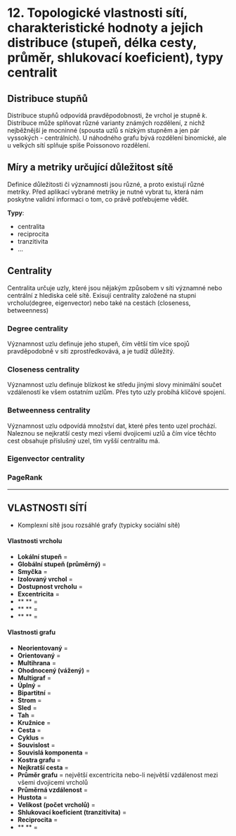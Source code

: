 # 12. Topologické vlastnosti sítí, charakteristické hodnoty a jejich distribuce (stupeň, délka cesty, průměr, shlukovací koeficient), typy centralit

## Distribuce stupňů

Distribuce stupňů odpovídá pravděpodobnosti, že vrchol je stupně _k_. Distribuce může splňovat různé varianty známých rozdělení, z nichž nejběžnější je mocninné (spousta uzlů s nízkým stupněm a jen pár vyssokých - centrálních). U náhodného grafu bývá rozdělení binomické, ale u velkých sítí splňuje spíše Poissonovo rozdělení.

## Míry a metriky určující důležitost sítě
Definice důležitosti či významnosti jsou různé, a proto existují různé metriky. Před aplikací vybrané metriky je nutné vybrat tu, která nám poskytne validní informaci o tom, co právě potřebujeme vědět.

**Typy**: 
- centralita
- reciprocita
- tranzitivita
- ...

## Centrality

Centralita určuje uzly, které jsou nějakým způsobem v síti významné nebo centrální z hlediska celé sítě. Exisují centrality založené na stupni vrcholu(degree, eigenvector) nebo také na cestách (closeness, betweenness)

### Degree centrality

Významnost uzlu definuje jeho stupeň, čím větší tím více spojů pravděpodobně v síti zprostředkovává, a je tudíž důležitý.

### Closeness centrality

Významnost uzlu definuje blízkost ke středu jinými slovy minimální součet vzdáleností ke všem ostatním uzlům. Přes tyto uzly probíhá klíčové spojení.

### Betweenness centrality

Významnost uzlu odpovídá množství dat, které přes tento uzel prochází. Naleznou se nejkratší cesty mezi všemi dvojicemi uzlů a čím více těchto cest obsahuje příslušný uzel, tím vyšší centralitu má.

### Eigenvector centrality

### PageRank

---
## VLASTNOSTI SÍTÍ

- Komplexní sítě jsou rozsáhlé grafy (typicky sociální sítě)

#### Vlastnosti vrcholu

- **Lokální stupeň** = 
- **Globální stupeň (průměrný)** = 
- **Smyčka** =
- **Izolovaný vrchol** =
- **Dostupnost vrcholu** =
- **Excentricita** =
- ** ** =
- ** ** =
- ** ** =

#### Vlastnosti grafu
- **Neorientovaný** =
- **Orientovaný** =
- **Multihrana** =
- **Ohodnocený (vážený)** =
- **Multigraf** =
- **Úplný** =
- **Bipartitní** =
- **Strom** =
- **Sled** =
- **Tah** =
- **Kružnice** =
- **Cesta** =
- **Cyklus** =
- **Souvislost** =
- **Souvislá komponenta** =
- **Kostra grafu** =
- **Nejkratší cesta** =
- **Průměr grafu** = největší excentricita nebo-li největší vzdálenost mezi všemi dvojicemi vrcholů
- **Průměrná vzdálenost** =
- **Hustota** =
- **Velikost (počet vrcholů)** =
- **Shlukovací koeficient (tranzitivita)** =
- **Reciprocita** =
- ** ** =
